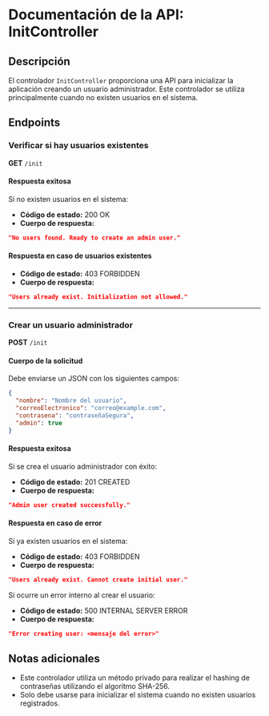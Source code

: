 
# Documentación de la API: InitController

## Descripción
El controlador `InitController` proporciona una API para inicializar la aplicación creando un usuario administrador. Este controlador se utiliza principalmente cuando no existen usuarios en el sistema.

## Endpoints

### Verificar si hay usuarios existentes
**GET** `/init`

#### Respuesta exitosa
Si no existen usuarios en el sistema:
- **Código de estado:** 200 OK
- **Cuerpo de respuesta:**  
```json
"No users found. Ready to create an admin user."
```

#### Respuesta en caso de usuarios existentes
- **Código de estado:** 403 FORBIDDEN
- **Cuerpo de respuesta:**  
```json
"Users already exist. Initialization not allowed."
```

---

### Crear un usuario administrador
**POST** `/init`

#### Cuerpo de la solicitud
Debe enviarse un JSON con los siguientes campos:
```json
{
  "nombre": "Nombre del usuario",
  "correoElectronico": "correo@example.com",
  "contrasena": "contraseñaSegura",
  "admin": true
}
```

#### Respuesta exitosa
Si se crea el usuario administrador con éxito:
- **Código de estado:** 201 CREATED
- **Cuerpo de respuesta:**  
```json
"Admin user created successfully."
```

#### Respuesta en caso de error
Si ya existen usuarios en el sistema:
- **Código de estado:** 403 FORBIDDEN
- **Cuerpo de respuesta:**  
```json
"Users already exist. Cannot create initial user."
```

Si ocurre un error interno al crear el usuario:
- **Código de estado:** 500 INTERNAL SERVER ERROR
- **Cuerpo de respuesta:**  
```json
"Error creating user: <mensaje del error>"
```

## Notas adicionales
- Este controlador utiliza un método privado para realizar el hashing de contraseñas utilizando el algoritmo SHA-256.
- Solo debe usarse para inicializar el sistema cuando no existen usuarios registrados.

